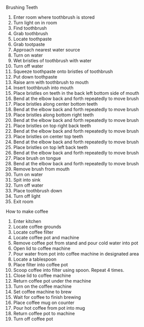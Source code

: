 Brushing Teeth
1.	Enter room where toothbrush is stored
2.	Turn light on in room
3.	Find toothbrush
4.	Grab toothbrush
5.	Locate toothpaste
6.	Grab tootpaste
7.	Approach nearest water source
8.	Turn on water
9.	Wet bristles of toothbrush with water
10.	Turn off water
11.	Squeeze toothpaste onto bristles of toothbrush
12.	Put down toothpaste
13.	Raise arm with toothbrush to mouth
14.	Insert toothbrush into mouth
15.	Place bristles on teeth in the back left bottom side of mouth
16.	Bend at the elbow back and forth repeatedly to move brush
17.	Place bristles along center bottom teeth
18.	Bend at the elbow back and forth repeatedly to move brush
19.	Place bristles along bottom right teeth
20.	Bend at the elbow back and forth repeatedly to move brush
21.	Place bristles on top right back teeth
22.	Bend at the elbow back and forth repeatedly to move brush
23.	Place bristles on center top teeth
24.	Bend at the elbow back and forth repeatedly to move brush
25.	Place bristles on top left back teeth
26.	Bend at the elbow back and forth repeatedly to move brush
27.	Place brush on tongue
28.	Bend at the elbow back and forth repeatedly to move brush
29.	Remove brush from mouth
30.	Turn on water
31.	Spit into sink
32.	Turn off water
33.	Place toothbrush down
34.	Turn off light
35.	Exit room



How to make coffee
1.	Enter kitchen
2.	Locate coffee grounds
3.	Locate coffee filter
4.	Locate coffee pot and machine
5.	Remove coffee pot from stand and pour cold water into pot
6.	Open lid to coffee machine
7.	Pour water from pot into coffee machine in designated area
8.	Locate a tablespoon
9.	Place filter into coffee pot
10.	Scoop coffee into filter using spoon.  Repeat 4 times.
11.	Close lid to coffee machine
12.	Return coffee pot under the machine
13.	Turn on the coffee machine
14.	Set coffee machine to brew
15.	Wait for coffee to finish brewing
16.	Place coffee mug on counter
17.	Pour hot coffee from pot into mug
18.	Return coffee pot to machine
19.	Turn off coffee pot
